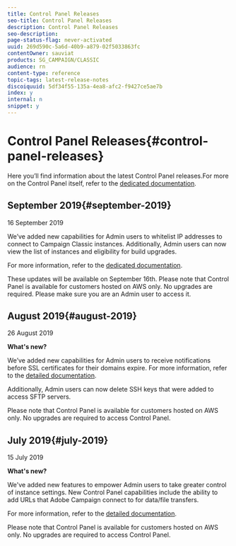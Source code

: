 ```yaml
---
title: Control Panel Releases
seo-title: Control Panel Releases
description: Control Panel Releases
seo-description: 
page-status-flag: never-activated
uuid: 269d590c-5a6d-40b9-a879-02f5033863fc
contentOwner: sauviat
products: SG_CAMPAIGN/CLASSIC
audience: rn
content-type: reference
topic-tags: latest-release-notes
discoiquuid: 5df34f55-135a-4ea8-afc2-f9427ce5ae7b
index: y
internal: n
snippet: y
---
```


# Control Panel Releases{#control-panel-releases}

Here you’ll find information about the latest Control Panel releases.
​
For more on the Control Panel itself, refer to the [dedicated documentation](https://helpx.adobe.com/campaign/kb/control-panel.html).

## September 2019{#september-2019}

16 September 2019

We’ve added new capabilities for Admin users to whitelist IP addresses to connect to Campaign Classic instances.
Additionally, Admin users can now view the list of instances and eligibility for build upgrades.

For more information, refer to the [dedicated documentation](https://helpx.adobe.com/campaign/kb/control-panel-instance-settings.html).

These updates will be available on September 16th. Please note that Control Panel is available for customers hosted on AWS only. No upgrades are required. Please make sure you are an Admin user to access it.


## August 2019{#august-2019}

26 August 2019

**What's new?**

We’ve added new capabilities for Admin users to receive notifications before SSL certificates for their domains expire. For more information, refer to the [detailed documentation](https://helpx.adobe.com/campaign/kb/control-panel-subdomains-certificates.html).

Additionally, Admin users can now delete SSH keys that were added to access SFTP servers.

Please note that Control Panel is available for customers hosted on AWS only. No upgrades are required to access Control Panel.

## July 2019{#july-2019}

15 July 2019

**What's new?**

We've added new features to empower Admin users to take greater control of instance settings. New Control Panel capabilities include the ability to add URLs that Adobe Campaign connect to for data/file transfers.

For more information, refer to the [detailed documentation](https://helpx.adobe.com/campaign/kb/control-panel-instance-settings.html).

Please note that Control Panel is available for customers hosted on AWS only. No upgrades are required to access Control Panel.
